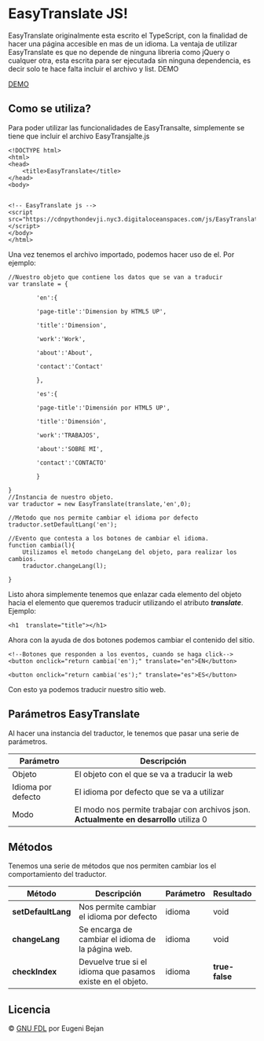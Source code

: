 # EasyTranslate JS!

EasyTranslate originalmente esta escrito el TypeScript, con la finalidad de hacer una página accesible en mas de un idioma. La ventaja de utilizar EasyTranslate es que no depende de ninguna libreria como jQuery o cualquer otra, esta escrita para ser ejecutada sin ninguna dependencia, es decir solo te hace falta incluir el archivo y list. DEMO

[DEMO](https://eugeni9872.github.io/EasyTranslate/ "DEMO")



## Como se utiliza? 

Para poder utilizar las funcionalidades de EasyTransalte, simplemente se tiene que incluir el archivo EasyTransjalte.js

    <!DOCTYPE html>
    <html>
    <head>
    	<title>EasyTranslate</title>
    </head>
    <body>
    
    
    <!-- EasyTranslate js -->
    <script src="https://cdnpythondevji.nyc3.digitaloceanspaces.com/js/EasyTranslate.js"></script>
    </body>
    </html>

 
 Una vez tenemos el archivo importado, podemos hacer uso de el. Por ejemplo:

	//Nuestro objeto que contiene los datos que se van a traducir
    var translate = {
    
		    'en':{
		    
		    'page-title':'Dimension by HTML5 UP',
		    
		    'title':'Dimension',
		    
		    'work':'Work',
		    
		    'about':'About',
		    
		    'contact':'Contact'
		    
		    },
		    
		    'es':{
		    
		    'page-title':'Dimensión por HTML5 UP',
		    
		    'title':'Dimensión',
		    
		    'work':'TRABAJOS',
		    
		    'about':'SOBRE MI',
		    
		    'contact':'CONTACTO'
		    
		    }
		    
    }
    //Instancia de nuestro objeto.
    var traductor = new EasyTranslate(translate,'en',0);
    
    //Metodo que nos permite cambiar el idioma por defecto
    traductor.setDefaultLang('en');
    
    //Evento que contesta a los botones de cambiar el idioma.
    function cambia(l){
	    Utilizamos el metodo changeLang del objeto, para realizar los cambios.
	    traductor.changeLang(l);
    
    }


Listo ahora simplemente tenemos que enlazar cada elemento del objeto hacia el elemento que queremos traducir utilizando el atributo ***translate***.  Ejemplo:


    <h1  translate="title"></h1>


Ahora con la ayuda de dos botones podemos cambiar el contenido del sitio.

	<!--Botones que responden a los eventos, cuando se haga click-->
    <button onclick="return cambia('en');" translate="en">EN</button>
    
    <button onclick="return cambia('es');" translate="es">ES</button>

Con esto ya podemos traducir nuestro sitio web.


## Parámetros EasyTranslate

Al hacer una instancia del  traductor, le tenemos que pasar una serie de parámetros. 

| Parámetro|  Descripción |
|---|---|
| Objeto |  El objeto con el que se va a traducir la web |
| Idioma por defecto |  El idioma por defecto que se va a utilizar |
| Modo|  El modo nos permite trabajar con archivos json. **Actualmente en desarrollo**  utiliza 0|


## Métodos

Tenemos una serie de métodos que nos permiten cambiar los el comportamiento del traductor.

| Método|  Descripción | Parámetro| Resultado
|---|---|---|---|
| **setDefaultLang**|  Nos permite cambiar el idioma por defecto | idioma | void
| **changeLang**|  Se encarga de cambiar el idioma de la página web.  | idioma| void
| **checkIndex**|  Devuelve true si el idioma que pasamos existe en el objeto.  | idioma|**true-false**



## Licencia

© [GNU FDL](http://www.gnu.org/copyleft/fdl.html) por Eugeni Bejan
